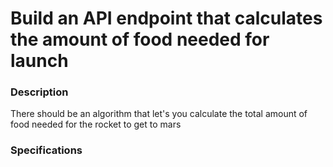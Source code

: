 # Build an API endpoint that calculates the amount of food needed for launch

### Description
There should be an algorithm that let's you calculate the total amount of food needed for the rocket to get to mars

### Specifications
